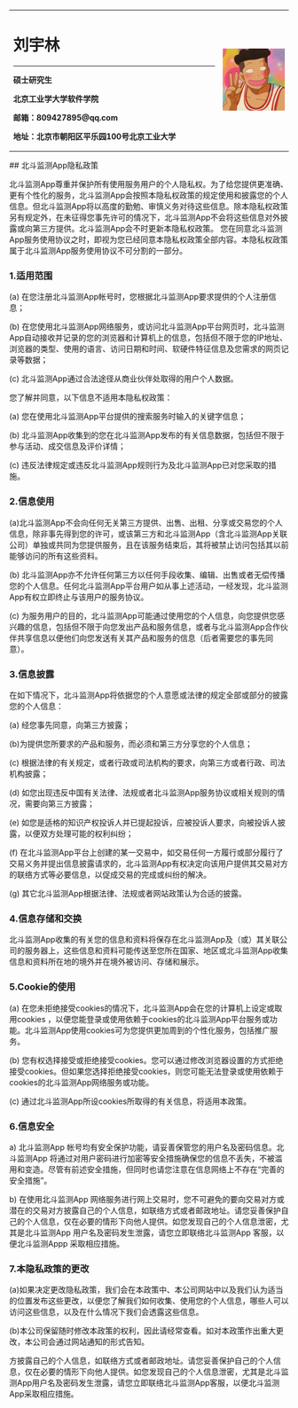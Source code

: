<table border="0">
  <tr>
    <td width="75%">
      <h1>刘宇林</h1>
      <hr/>
      <p><b>硕士研究生</b></p>
      <p><b>北京工业学大学软件学院</b></p>
      <p><b>邮箱：809427895@qq.com</b></p>
      <p><b>地址：北京市朝阳区平乐园100号北京工业大学</b></p>
    </td>
    <td width="25%">
      <img src="/photo.jpeg" width="100%">      
    </td>
  </tr>
</table>
## 北斗监测App隐私政策

北斗监测App尊重并保护所有使用服务用户的个人隐私权。为了给您提供更准确、更有个性化的服务，北斗监测App会按照本隐私权政策的规定使用和披露您的个人信息。但北斗监测App将以高度的勤勉、审慎义务对待这些信息。除本隐私权政策另有规定外，在未征得您事先许可的情况下，北斗监测App不会将这些信息对外披露或向第三方提供。北斗监测App会不时更新本隐私权政策。 您在同意北斗监测App服务使用协议之时，即视为您已经同意本隐私权政策全部内容。本隐私权政策属于北斗监测App服务使用协议不可分割的一部分。

### 1.适用范围

(a) 在您注册北斗监测App帐号时，您根据北斗监测App要求提供的个人注册信息；

(b) 在您使用北斗监测App网络服务，或访问北斗监测App平台网页时，北斗监测App自动接收并记录的您的浏览器和计算机上的信息，包括但不限于您的IP地址、浏览器的类型、使用的语言、访问日期和时间、软硬件特征信息及您需求的网页记录等数据；

(c) 北斗监测App通过合法途径从商业伙伴处取得的用户个人数据。

您了解并同意，以下信息不适用本隐私权政策：

(a) 您在使用北斗监测App平台提供的搜索服务时输入的关键字信息；

(b) 北斗监测App收集到的您在北斗监测App发布的有关信息数据，包括但不限于参与活动、成交信息及评价详情；

(c) 违反法律规定或违反北斗监测App规则行为及北斗监测App已对您采取的措施。

### 2.信息使用

(a)北斗监测App不会向任何无关第三方提供、出售、出租、分享或交易您的个人信息，除非事先得到您的许可，或该第三方和北斗监测App（含北斗监测App关联公司）单独或共同为您提供服务，且在该服务结束后，其将被禁止访问包括其以前能够访问的所有这些资料。

(b) 北斗监测App亦不允许任何第三方以任何手段收集、编辑、出售或者无偿传播您的个人信息。任何北斗监测App平台用户如从事上述活动，一经发现，北斗监测App有权立即终止与该用户的服务协议。

(c) 为服务用户的目的，北斗监测App可能通过使用您的个人信息，向您提供您感兴趣的信息，包括但不限于向您发出产品和服务信息，或者与北斗监测App合作伙伴共享信息以便他们向您发送有关其产品和服务的信息（后者需要您的事先同意）。

### 3.信息披露

在如下情况下，北斗监测App将依据您的个人意愿或法律的规定全部或部分的披露您的个人信息：

(a) 经您事先同意，向第三方披露；

(b)为提供您所要求的产品和服务，而必须和第三方分享您的个人信息；

(c) 根据法律的有关规定，或者行政或司法机构的要求，向第三方或者行政、司法机构披露；

(d) 如您出现违反中国有关法律、法规或者北斗监测App服务协议或相关规则的情况，需要向第三方披露；

(e) 如您是适格的知识产权投诉人并已提起投诉，应被投诉人要求，向被投诉人披露，以便双方处理可能的权利纠纷；

(f) 在北斗监测App平台上创建的某一交易中，如交易任何一方履行或部分履行了交易义务并提出信息披露请求的，北斗监测App有权决定向该用户提供其交易对方的联络方式等必要信息，以促成交易的完成或纠纷的解决。

(g) 其它北斗监测App根据法律、法规或者网站政策认为合适的披露。

### 4.信息存储和交换

北斗监测App收集的有关您的信息和资料将保存在北斗监测App及（或）其关联公司的服务器上，这些信息和资料可能传送至您所在国家、地区或北斗监测App收集信息和资料所在地的境外并在境外被访问、存储和展示。

### 5.Cookie的使用

(a) 在您未拒绝接受cookies的情况下，北斗监测App会在您的计算机上设定或取用cookies ，以便您能登录或使用依赖于cookies的北斗监测App平台服务或功能。北斗监测App使用cookies可为您提供更加周到的个性化服务，包括推广服务。

(b) 您有权选择接受或拒绝接受cookies。您可以通过修改浏览器设置的方式拒绝接受cookies。但如果您选择拒绝接受cookies，则您可能无法登录或使用依赖于cookies的北斗监测App网络服务或功能。

(c) 通过北斗监测App所设cookies所取得的有关信息，将适用本政策。

### 6.信息安全

a) 北斗监测App 帐号均有安全保护功能，请妥善保管您的用户名及密码信息。北斗监测App 将通过对用户密码进行加密等安全措施确保您的信息不丢失，不被滥用和变造。尽管有前述安全措施，但同时也请您注意在信息网络上不存在“完善的安全措施”。  

b) 在使用北斗监测App 网络服务进行网上交易时，您不可避免的要向交易对方或潜在的交易对方披露自己的个人信息，如联络方式或者邮政地址。请您妥善保护自己的个人信息，仅在必要的情形下向他人提供。如您发现自己的个人信息泄密，尤其是北斗监测App 用户名及密码发生泄露，请您立即联络北斗监测App 客服，以便北斗监测Appp 采取相应措施。

### 7.本隐私政策的更改

(a)如果决定更改隐私政策，我们会在本政策中、本公司网站中以及我们认为适当的位置发布这些更改，以便您了解我们如何收集、使用您的个人信息，哪些人可以访问这些信息，以及在什么情况下我们会透露这些信息。

(b)本公司保留随时修改本政策的权利，因此请经常查看。如对本政策作出重大更改，本公司会通过网站通知的形式告知。

方披露自己的个人信息，如联络方式或者邮政地址。请您妥善保护自己的个人信息，仅在必要的情形下向他人提供。如您发现自己的个人信息泄密，尤其是北斗监测App用户名及密码发生泄露，请您立即联络北斗监测App客服，以便北斗监测App采取相应措施。



